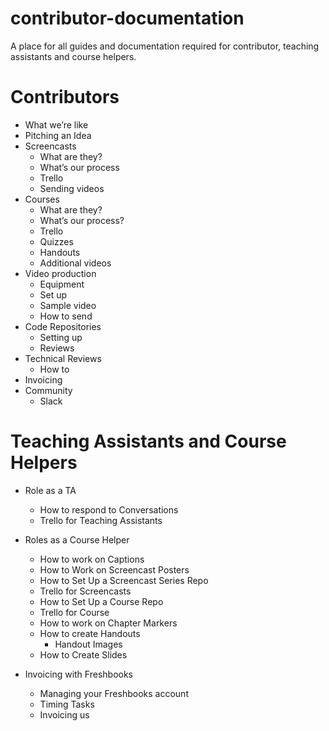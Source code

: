 # contributor-documentation
A place for all guides and documentation required for contributor, teaching assistants and course helpers.

# Contributors
- What we’re like
- Pitching an Idea
- Screencasts
   - What are they?
   - What’s our process
   -  Trello
   - Sending videos 
- Courses
   - What are they?
   - What’s our process?
   - Trello
   - Quizzes
   -  Handouts
   - Additional videos
- Video production
   - Equipment
   - Set up
   - Sample video
   - How to send
- Code Repositories
   - Setting up
   - Reviews
- Technical Reviews
   - How to 
- Invoicing 
- Community
  - Slack

# Teaching Assistants and Course Helpers
- Role as a TA
    - How to respond to Conversations
    - Trello for Teaching Assistants
- Roles as a Course Helper
   - How to work on Captions
   - How to Work on Screencast Posters
   - How to Set Up a Screencast Series Repo
   - Trello for Screencasts 
   - How to Set Up a Course Repo
   - Trello for Course
   - How to work on Chapter Markers
   - How to create Handouts
      - Handout Images 
   - How to Create Slides
 
 - Invoicing with Freshbooks
   - Managing your Freshbooks account
   - Timing Tasks
   - Invoicing us
